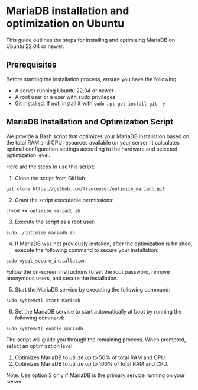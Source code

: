 # MariaDB installation and optimization on Ubuntu
This guide outlines the steps for installing and optimizing MariaDB on Ubuntu 22.04 or newer.

## Prerequisites
Before starting the installation process, ensure you have the following:
- A server running Ubuntu 22.04 or newer
- A root user or a user with sudo privileges
- Git installed. If not, install it with `sudo apt-get install git -y`

## MariaDB Installation and Optimization Script
We provide a Bash script that optimizes your MariaDB installation based on the total RAM and CPU resources available on your server. It calculates optimal configuration settings according to the hardware and selected optimization level.

Here are the steps to use this script:
1. Clone the script from GitHub:
```
git clone https://github.com/tranceuser/optimize_mariadb.git
```
2. Grant the script executable permissions:
```
chmod +x optimize_mariadb.sh
```
3. Execute the script as a root user:
```
sudo ./optimize_mariadb.sh
```
4. If MariaDB was not previously installed, after the optimization is finished, execute the following command to secure your installation:
```
sudo mysql_secure_installation
```
Follow the on-screen instructions to set the root password, remove anonymous users, and secure the installation.

5. Start the MariaDB service by executing the following command:
```
sudo systemctl start mariadb
```
6. Set the MariaDB service to start automatically at boot by running the following command:
```
sudo systemctl enable mariadb
```
The script will guide you through the remaining process. When prompted, select an optimization level:
1) Optimizes MariaDB to utilize up to 50% of total RAM and CPU.
2) Optimizes MariaDB to utilize up to 100% of total RAM and CPU.

Note: Use option 2 only if MariaDB is the primary service running on your server.